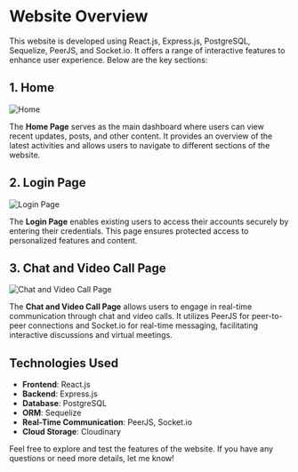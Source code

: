 # Website Overview

This website is developed using React.js, Express.js, PostgreSQL, Sequelize, PeerJS, and Socket.io. It offers a range of interactive features to enhance user experience. Below are the key sections:

## 1. Home

![Home](https://github.com/user-attachments/assets/cb965399-df49-4c6e-ae87-678c9f68cb4a)

The **Home Page** serves as the main dashboard where users can view recent updates, posts, and other content. It provides an overview of the latest activities and allows users to navigate to different sections of the website.

## 2. Login Page

![Login Page](https://github.com/user-attachments/assets/119c6d1f-5157-45c2-aec3-339ad9b30330)

The **Login Page** enables existing users to access their accounts securely by entering their credentials. This page ensures protected access to personalized features and content.

## 3. Chat and Video Call Page

![Chat and Video Call Page](https://github.com/user-attachments/assets/8359a400-69e6-4850-83d3-7ff080b3cc2c)

The **Chat and Video Call Page** allows users to engage in real-time communication through chat and video calls. It utilizes PeerJS for peer-to-peer connections and Socket.io for real-time messaging, facilitating interactive discussions and virtual meetings.

## Technologies Used

- **Frontend**: React.js
- **Backend**: Express.js
- **Database**: PostgreSQL
- **ORM**: Sequelize
- **Real-Time Communication**: PeerJS, Socket.io
- **Cloud Storage**: Cloudinary

Feel free to explore and test the features of the website. If you have any questions or need more details, let me know!

